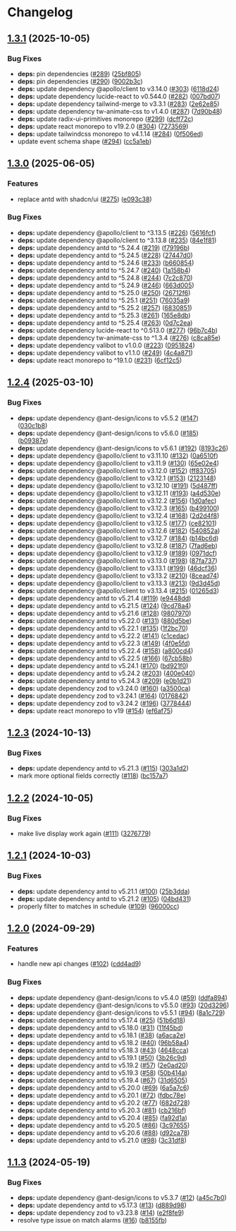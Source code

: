 # Changelog

## [1.3.1](https://github.com/kade-robertson/lol-pulse/compare/lol-pulse-v1.3.0...lol-pulse-v1.3.1) (2025-10-05)


### Bug Fixes

* **deps:** pin dependencies ([#289](https://github.com/kade-robertson/lol-pulse/issues/289)) ([25bf805](https://github.com/kade-robertson/lol-pulse/commit/25bf805beb6140d2bad9196711c19a01161b2a2b))
* **deps:** pin dependencies ([#290](https://github.com/kade-robertson/lol-pulse/issues/290)) ([9002b3c](https://github.com/kade-robertson/lol-pulse/commit/9002b3cd641c98043151623479bd031dffe6510b))
* **deps:** update dependency @apollo/client to v3.14.0 ([#303](https://github.com/kade-robertson/lol-pulse/issues/303)) ([6118d24](https://github.com/kade-robertson/lol-pulse/commit/6118d242515cf9040bff936eafb1b550b79f591e))
* **deps:** update dependency lucide-react to v0.544.0 ([#282](https://github.com/kade-robertson/lol-pulse/issues/282)) ([007bd07](https://github.com/kade-robertson/lol-pulse/commit/007bd077ddf3297d4b16ee36ccb94da6cdb03c08))
* **deps:** update dependency tailwind-merge to v3.3.1 ([#283](https://github.com/kade-robertson/lol-pulse/issues/283)) ([2e62e85](https://github.com/kade-robertson/lol-pulse/commit/2e62e8549250815c3a71f59360aed049d71a4ecc))
* **deps:** update dependency tw-animate-css to v1.4.0 ([#287](https://github.com/kade-robertson/lol-pulse/issues/287)) ([7d90b48](https://github.com/kade-robertson/lol-pulse/commit/7d90b489020661fed52017d55520e2262fe50f35))
* **deps:** update radix-ui-primitives monorepo ([#299](https://github.com/kade-robertson/lol-pulse/issues/299)) ([dcff72c](https://github.com/kade-robertson/lol-pulse/commit/dcff72c9d59b61112ef3c82ee4f592f31ee131e2))
* **deps:** update react monorepo to v19.2.0 ([#304](https://github.com/kade-robertson/lol-pulse/issues/304)) ([7273569](https://github.com/kade-robertson/lol-pulse/commit/727356972d672351face56b8b3705dba9a3eba64))
* **deps:** update tailwindcss monorepo to v4.1.14 ([#284](https://github.com/kade-robertson/lol-pulse/issues/284)) ([0f506ed](https://github.com/kade-robertson/lol-pulse/commit/0f506edeb6b014778ff06a59e46f4f27d95f3e04))
* update event schema shape ([#294](https://github.com/kade-robertson/lol-pulse/issues/294)) ([cc5a1eb](https://github.com/kade-robertson/lol-pulse/commit/cc5a1ebd5d228cd9a429f8d0082a732eff12c7d7))

## [1.3.0](https://github.com/kade-robertson/lol-pulse/compare/lol-pulse-v1.2.4...lol-pulse-v1.3.0) (2025-06-05)


### Features

* replace antd with shadcn/ui ([#275](https://github.com/kade-robertson/lol-pulse/issues/275)) ([e093c38](https://github.com/kade-robertson/lol-pulse/commit/e093c382845fa49812a9e9b1e13304a9a23d2109))


### Bug Fixes

* **deps:** update dependency @apollo/client to ^3.13.5 ([#226](https://github.com/kade-robertson/lol-pulse/issues/226)) ([5616fcf](https://github.com/kade-robertson/lol-pulse/commit/5616fcf9104ca0dd85db394cbee3e320e882379b))
* **deps:** update dependency @apollo/client to ^3.13.8 ([#235](https://github.com/kade-robertson/lol-pulse/issues/235)) ([84e1f81](https://github.com/kade-robertson/lol-pulse/commit/84e1f81d3e6bc973af27095621bc4b9191936b35))
* **deps:** update dependency antd to ^5.24.4 ([#219](https://github.com/kade-robertson/lol-pulse/issues/219)) ([f79196b](https://github.com/kade-robertson/lol-pulse/commit/f79196b7ba7f711b688bb354d030cf1fe2ccc99e))
* **deps:** update dependency antd to ^5.24.5 ([#228](https://github.com/kade-robertson/lol-pulse/issues/228)) ([27447d0](https://github.com/kade-robertson/lol-pulse/commit/27447d078802d6bbd88e9c8663637445a5172406))
* **deps:** update dependency antd to ^5.24.6 ([#233](https://github.com/kade-robertson/lol-pulse/issues/233)) ([b660854](https://github.com/kade-robertson/lol-pulse/commit/b66085462aaf3495764d86d1079e76116d92835a))
* **deps:** update dependency antd to ^5.24.7 ([#240](https://github.com/kade-robertson/lol-pulse/issues/240)) ([1a158b4](https://github.com/kade-robertson/lol-pulse/commit/1a158b41b3f70453f8bb81411ede2a9621c5e060))
* **deps:** update dependency antd to ^5.24.8 ([#244](https://github.com/kade-robertson/lol-pulse/issues/244)) ([7c2c870](https://github.com/kade-robertson/lol-pulse/commit/7c2c870d946505c8e96d38278bcd14cfeae8f569))
* **deps:** update dependency antd to ^5.24.9 ([#246](https://github.com/kade-robertson/lol-pulse/issues/246)) ([663d005](https://github.com/kade-robertson/lol-pulse/commit/663d0055a4839c549a891db5650ebad5d2eb4cb3))
* **deps:** update dependency antd to ^5.25.0 ([#250](https://github.com/kade-robertson/lol-pulse/issues/250)) ([26712f6](https://github.com/kade-robertson/lol-pulse/commit/26712f692f3bf3ca503417a03ad5c0f8adb32ff3))
* **deps:** update dependency antd to ^5.25.1 ([#251](https://github.com/kade-robertson/lol-pulse/issues/251)) ([76035a9](https://github.com/kade-robertson/lol-pulse/commit/76035a9e2d2f4116b97bc36f79cfc36a417692b4))
* **deps:** update dependency antd to ^5.25.2 ([#257](https://github.com/kade-robertson/lol-pulse/issues/257)) ([6830851](https://github.com/kade-robertson/lol-pulse/commit/6830851d4c9e0283ba4a5dd21296d409e127d399))
* **deps:** update dependency antd to ^5.25.3 ([#261](https://github.com/kade-robertson/lol-pulse/issues/261)) ([165e8db](https://github.com/kade-robertson/lol-pulse/commit/165e8dba11ee559d8485faf798dce079653d6d97))
* **deps:** update dependency antd to ^5.25.4 ([#263](https://github.com/kade-robertson/lol-pulse/issues/263)) ([0d7c2ea](https://github.com/kade-robertson/lol-pulse/commit/0d7c2ea101b3ce4e6b791dfcc9eabe7376debc3c))
* **deps:** update dependency lucide-react to ^0.513.0 ([#277](https://github.com/kade-robertson/lol-pulse/issues/277)) ([96b7c4b](https://github.com/kade-robertson/lol-pulse/commit/96b7c4bd3ab64b60997e1db3def419c746ea195e))
* **deps:** update dependency tw-animate-css to ^1.3.4 ([#276](https://github.com/kade-robertson/lol-pulse/issues/276)) ([c8ca85e](https://github.com/kade-robertson/lol-pulse/commit/c8ca85eb9dc996e89851ce61492fb46185628240))
* **deps:** update dependency valibot to v1.0.0 ([#223](https://github.com/kade-robertson/lol-pulse/issues/223)) ([0951824](https://github.com/kade-robertson/lol-pulse/commit/0951824981204ccf2f13a5ab23c47aca7afea891))
* **deps:** update dependency valibot to v1.1.0 ([#249](https://github.com/kade-robertson/lol-pulse/issues/249)) ([4c4a871](https://github.com/kade-robertson/lol-pulse/commit/4c4a87127f84faaa8c4be98fb0843e92834aeb27))
* **deps:** update react monorepo to ^19.1.0 ([#231](https://github.com/kade-robertson/lol-pulse/issues/231)) ([6cf12c5](https://github.com/kade-robertson/lol-pulse/commit/6cf12c5890415ef60f26a11478832d946b7ac96c))

## [1.2.4](https://github.com/kade-robertson/lol-pulse/compare/lol-pulse-v1.2.3...lol-pulse-v1.2.4) (2025-03-10)


### Bug Fixes

* **deps:** update dependency @ant-design/icons to v5.5.2 ([#147](https://github.com/kade-robertson/lol-pulse/issues/147)) ([030c1b8](https://github.com/kade-robertson/lol-pulse/commit/030c1b85a7a3ebebd561e1d3ac0e38db9ebbf569))
* **deps:** update dependency @ant-design/icons to v5.6.0 ([#185](https://github.com/kade-robertson/lol-pulse/issues/185)) ([b09387e](https://github.com/kade-robertson/lol-pulse/commit/b09387e54d5c575acc77bf4b9c6c66bc4bbbf512))
* **deps:** update dependency @ant-design/icons to v5.6.1 ([#192](https://github.com/kade-robertson/lol-pulse/issues/192)) ([8193c26](https://github.com/kade-robertson/lol-pulse/commit/8193c26e50ec640053c5909a7e2d7dcfce1ed106))
* **deps:** update dependency @apollo/client to v3.11.10 ([#132](https://github.com/kade-robertson/lol-pulse/issues/132)) ([0a6510f](https://github.com/kade-robertson/lol-pulse/commit/0a6510fff25f388753df96539fc1717158d4ff33))
* **deps:** update dependency @apollo/client to v3.11.9 ([#130](https://github.com/kade-robertson/lol-pulse/issues/130)) ([65e02e4](https://github.com/kade-robertson/lol-pulse/commit/65e02e435592434ef96968358a458336b3249e57))
* **deps:** update dependency @apollo/client to v3.12.0 ([#152](https://github.com/kade-robertson/lol-pulse/issues/152)) ([ff83705](https://github.com/kade-robertson/lol-pulse/commit/ff83705231b145f1535e000542558b895aed909b))
* **deps:** update dependency @apollo/client to v3.12.1 ([#153](https://github.com/kade-robertson/lol-pulse/issues/153)) ([2123148](https://github.com/kade-robertson/lol-pulse/commit/212314894bd0b6277f18fb52c1717dfca656b669))
* **deps:** update dependency @apollo/client to v3.12.10 ([#191](https://github.com/kade-robertson/lol-pulse/issues/191)) ([5d487ff](https://github.com/kade-robertson/lol-pulse/commit/5d487ff6ee42e56654598a01e5291d3bd80b8a9d))
* **deps:** update dependency @apollo/client to v3.12.11 ([#193](https://github.com/kade-robertson/lol-pulse/issues/193)) ([a4d530e](https://github.com/kade-robertson/lol-pulse/commit/a4d530ec6e01ad51569500237e1381d0c8d0b861))
* **deps:** update dependency @apollo/client to v3.12.2 ([#156](https://github.com/kade-robertson/lol-pulse/issues/156)) ([1d0afec](https://github.com/kade-robertson/lol-pulse/commit/1d0afecb7d50b4f4fb1ec4afd59719f20998b965))
* **deps:** update dependency @apollo/client to v3.12.3 ([#165](https://github.com/kade-robertson/lol-pulse/issues/165)) ([b499100](https://github.com/kade-robertson/lol-pulse/commit/b4991003b9ae85fea2534b97b2be5ba80357e031))
* **deps:** update dependency @apollo/client to v3.12.4 ([#168](https://github.com/kade-robertson/lol-pulse/issues/168)) ([2d2d4f8](https://github.com/kade-robertson/lol-pulse/commit/2d2d4f87383c64e5fdc2d69a81fa541de9da9bb0))
* **deps:** update dependency @apollo/client to v3.12.5 ([#177](https://github.com/kade-robertson/lol-pulse/issues/177)) ([ce82101](https://github.com/kade-robertson/lol-pulse/commit/ce821012dee7f1dbd7d5ace855bae281347b16b8))
* **deps:** update dependency @apollo/client to v3.12.6 ([#182](https://github.com/kade-robertson/lol-pulse/issues/182)) ([540852a](https://github.com/kade-robertson/lol-pulse/commit/540852a7ae5b22f675ceedb95c817f0e4bf8abee))
* **deps:** update dependency @apollo/client to v3.12.7 ([#184](https://github.com/kade-robertson/lol-pulse/issues/184)) ([b14bc6d](https://github.com/kade-robertson/lol-pulse/commit/b14bc6d45db706aec797a5fa7e6f4f90aeff1b0f))
* **deps:** update dependency @apollo/client to v3.12.8 ([#187](https://github.com/kade-robertson/lol-pulse/issues/187)) ([7fad6eb](https://github.com/kade-robertson/lol-pulse/commit/7fad6ebbd4f84f27b9d4bf6505d9b08d51c4375e))
* **deps:** update dependency @apollo/client to v3.12.9 ([#189](https://github.com/kade-robertson/lol-pulse/issues/189)) ([0971dcf](https://github.com/kade-robertson/lol-pulse/commit/0971dcf1e96e6f0fe69c7855dc78945454f97743))
* **deps:** update dependency @apollo/client to v3.13.0 ([#198](https://github.com/kade-robertson/lol-pulse/issues/198)) ([87fa737](https://github.com/kade-robertson/lol-pulse/commit/87fa73728bc4587a16ffd1fe459f352f054899f6))
* **deps:** update dependency @apollo/client to v3.13.1 ([#199](https://github.com/kade-robertson/lol-pulse/issues/199)) ([46dcf36](https://github.com/kade-robertson/lol-pulse/commit/46dcf36b07259fe6ca79078b159cf7771b600e98))
* **deps:** update dependency @apollo/client to v3.13.2 ([#210](https://github.com/kade-robertson/lol-pulse/issues/210)) ([8cead74](https://github.com/kade-robertson/lol-pulse/commit/8cead74df24fd29cf77ff6df678092f939cf9826))
* **deps:** update dependency @apollo/client to v3.13.3 ([#213](https://github.com/kade-robertson/lol-pulse/issues/213)) ([9d3d45d](https://github.com/kade-robertson/lol-pulse/commit/9d3d45df2d4fd0ee0d3c028d74619368f4a5c7cb))
* **deps:** update dependency @apollo/client to v3.13.4 ([#215](https://github.com/kade-robertson/lol-pulse/issues/215)) ([01265d3](https://github.com/kade-robertson/lol-pulse/commit/01265d3459e1923a41563b0d50d5a171cd47435a))
* **deps:** update dependency antd to v5.21.4 ([#119](https://github.com/kade-robertson/lol-pulse/issues/119)) ([e9448dd](https://github.com/kade-robertson/lol-pulse/commit/e9448dd4649ef3c79f66fc8282a5d081c9584cee))
* **deps:** update dependency antd to v5.21.5 ([#124](https://github.com/kade-robertson/lol-pulse/issues/124)) ([9cd78a4](https://github.com/kade-robertson/lol-pulse/commit/9cd78a42ec4ab867b08094ef974984850792e693))
* **deps:** update dependency antd to v5.21.6 ([#128](https://github.com/kade-robertson/lol-pulse/issues/128)) ([9807970](https://github.com/kade-robertson/lol-pulse/commit/9807970db6967d627e7d68e353596146b2ce2f44))
* **deps:** update dependency antd to v5.22.0 ([#131](https://github.com/kade-robertson/lol-pulse/issues/131)) ([880d5be](https://github.com/kade-robertson/lol-pulse/commit/880d5be22dd53169485928d25e471a2bac241bc5))
* **deps:** update dependency antd to v5.22.1 ([#135](https://github.com/kade-robertson/lol-pulse/issues/135)) ([1f2bc70](https://github.com/kade-robertson/lol-pulse/commit/1f2bc702b7d1213c68e8fca5e182260b6a9f7711))
* **deps:** update dependency antd to v5.22.2 ([#141](https://github.com/kade-robertson/lol-pulse/issues/141)) ([c1cedac](https://github.com/kade-robertson/lol-pulse/commit/c1cedac37bb276cfc753b385ee24de5cdd7fa1b7))
* **deps:** update dependency antd to v5.22.3 ([#149](https://github.com/kade-robertson/lol-pulse/issues/149)) ([4f0e5fd](https://github.com/kade-robertson/lol-pulse/commit/4f0e5fddab183e25603adae072894ef4a0d965fd))
* **deps:** update dependency antd to v5.22.4 ([#158](https://github.com/kade-robertson/lol-pulse/issues/158)) ([a800cd4](https://github.com/kade-robertson/lol-pulse/commit/a800cd4a96e5e7de19ade1c4c658869f09f66e6a))
* **deps:** update dependency antd to v5.22.5 ([#166](https://github.com/kade-robertson/lol-pulse/issues/166)) ([67cb58b](https://github.com/kade-robertson/lol-pulse/commit/67cb58b7a9f17d87540981641010c79ec8ffd2a8))
* **deps:** update dependency antd to v5.24.1 ([#170](https://github.com/kade-robertson/lol-pulse/issues/170)) ([bd921f0](https://github.com/kade-robertson/lol-pulse/commit/bd921f037d97931084d9b631eb371f7fc2664872))
* **deps:** update dependency antd to v5.24.2 ([#203](https://github.com/kade-robertson/lol-pulse/issues/203)) ([400e040](https://github.com/kade-robertson/lol-pulse/commit/400e04057741f9af814bc632df9bb992566d5809))
* **deps:** update dependency antd to v5.24.3 ([#209](https://github.com/kade-robertson/lol-pulse/issues/209)) ([e0b1d21](https://github.com/kade-robertson/lol-pulse/commit/e0b1d2146b471639bbb622c7e7b609a7c5c0f6cc))
* **deps:** update dependency zod to v3.24.0 ([#160](https://github.com/kade-robertson/lol-pulse/issues/160)) ([a3500ca](https://github.com/kade-robertson/lol-pulse/commit/a3500cab97700195a3c723d69a832ebffbf8dde6))
* **deps:** update dependency zod to v3.24.1 ([#164](https://github.com/kade-robertson/lol-pulse/issues/164)) ([0176842](https://github.com/kade-robertson/lol-pulse/commit/0176842442ed67ca58ab80a6d3988032afadd41b))
* **deps:** update dependency zod to v3.24.2 ([#196](https://github.com/kade-robertson/lol-pulse/issues/196)) ([3778444](https://github.com/kade-robertson/lol-pulse/commit/37784440b31c9786e8e100e163047172472ed268))
* **deps:** update react monorepo to v19 ([#154](https://github.com/kade-robertson/lol-pulse/issues/154)) ([ef6af75](https://github.com/kade-robertson/lol-pulse/commit/ef6af75f84c46e5fc5f363ca6bb84cce062dbc08))

## [1.2.3](https://github.com/kade-robertson/lol-pulse/compare/lol-pulse-v1.2.2...lol-pulse-v1.2.3) (2024-10-13)


### Bug Fixes

* **deps:** update dependency antd to v5.21.3 ([#115](https://github.com/kade-robertson/lol-pulse/issues/115)) ([303a1d2](https://github.com/kade-robertson/lol-pulse/commit/303a1d2ae4ec9599cf8598e8628e25cd95618d67))
* mark more optional fields correctly ([#118](https://github.com/kade-robertson/lol-pulse/issues/118)) ([bc157a7](https://github.com/kade-robertson/lol-pulse/commit/bc157a72fd94a02b959d94d50ba524d825694e50))

## [1.2.2](https://github.com/kade-robertson/lol-pulse/compare/lol-pulse-v1.2.1...lol-pulse-v1.2.2) (2024-10-05)


### Bug Fixes

* make live display work again ([#111](https://github.com/kade-robertson/lol-pulse/issues/111)) ([3276779](https://github.com/kade-robertson/lol-pulse/commit/3276779a4dcbf63dd1b501d27406523d26f69ee9))

## [1.2.1](https://github.com/kade-robertson/lol-pulse/compare/lol-pulse-v1.2.0...lol-pulse-v1.2.1) (2024-10-03)


### Bug Fixes

* **deps:** update dependency antd to v5.21.1 ([#100](https://github.com/kade-robertson/lol-pulse/issues/100)) ([25b3dda](https://github.com/kade-robertson/lol-pulse/commit/25b3dda1d4365d68fac38079c9f74ce855da59df))
* **deps:** update dependency antd to v5.21.2 ([#105](https://github.com/kade-robertson/lol-pulse/issues/105)) ([04bd431](https://github.com/kade-robertson/lol-pulse/commit/04bd431b0268bd23397556198467395103d265c3))
* properly filter to matches in schedule ([#109](https://github.com/kade-robertson/lol-pulse/issues/109)) ([96000cc](https://github.com/kade-robertson/lol-pulse/commit/96000cc03cd59d629abd2a3815b4191ef7964837))

## [1.2.0](https://github.com/kade-robertson/lol-pulse/compare/lol-pulse-v1.1.3...lol-pulse-v1.2.0) (2024-09-29)


### Features

* handle new api changes ([#102](https://github.com/kade-robertson/lol-pulse/issues/102)) ([cdd4ad9](https://github.com/kade-robertson/lol-pulse/commit/cdd4ad9e0bb8ad656b24e37ab2d5956e9baeead9))


### Bug Fixes

* **deps:** update dependency @ant-design/icons to v5.4.0 ([#59](https://github.com/kade-robertson/lol-pulse/issues/59)) ([ddfa894](https://github.com/kade-robertson/lol-pulse/commit/ddfa894acc0d3521f949253e961a6a6c2e2da684))
* **deps:** update dependency @ant-design/icons to v5.5.0 ([#93](https://github.com/kade-robertson/lol-pulse/issues/93)) ([20d3296](https://github.com/kade-robertson/lol-pulse/commit/20d3296cc4b3905040cb731e2cba2cc1bfb6ce39))
* **deps:** update dependency @ant-design/icons to v5.5.1 ([#94](https://github.com/kade-robertson/lol-pulse/issues/94)) ([8a1c729](https://github.com/kade-robertson/lol-pulse/commit/8a1c729c00d2f5d75d1352ec8a3b7a0877d0518a))
* **deps:** update dependency antd to v5.17.4 ([#25](https://github.com/kade-robertson/lol-pulse/issues/25)) ([51b6d18](https://github.com/kade-robertson/lol-pulse/commit/51b6d18f02b531be8717bb94c277e350f1117635))
* **deps:** update dependency antd to v5.18.0 ([#31](https://github.com/kade-robertson/lol-pulse/issues/31)) ([11f45bd](https://github.com/kade-robertson/lol-pulse/commit/11f45bdba069b5a35b50aa7297878cd3c196d971))
* **deps:** update dependency antd to v5.18.1 ([#38](https://github.com/kade-robertson/lol-pulse/issues/38)) ([a6aca2e](https://github.com/kade-robertson/lol-pulse/commit/a6aca2e421cbebc846de1d08525cae069f23c288))
* **deps:** update dependency antd to v5.18.2 ([#40](https://github.com/kade-robertson/lol-pulse/issues/40)) ([96b58a4](https://github.com/kade-robertson/lol-pulse/commit/96b58a4b721e56cfb2376c2ef8f7f038d856aa74))
* **deps:** update dependency antd to v5.18.3 ([#43](https://github.com/kade-robertson/lol-pulse/issues/43)) ([4648cca](https://github.com/kade-robertson/lol-pulse/commit/4648ccafac9289e831ab698a0dbdfecf5ce0cfbf))
* **deps:** update dependency antd to v5.19.1 ([#50](https://github.com/kade-robertson/lol-pulse/issues/50)) ([3b26c9d](https://github.com/kade-robertson/lol-pulse/commit/3b26c9dde70915918f5c45836838edf8f3a34366))
* **deps:** update dependency antd to v5.19.2 ([#57](https://github.com/kade-robertson/lol-pulse/issues/57)) ([2e0ad20](https://github.com/kade-robertson/lol-pulse/commit/2e0ad20f3c2dad81e13182558adfa36ff5ad6aed))
* **deps:** update dependency antd to v5.19.3 ([#58](https://github.com/kade-robertson/lol-pulse/issues/58)) ([50b414a](https://github.com/kade-robertson/lol-pulse/commit/50b414ab71e2bba27277efe12e73edeb2f04eb6c))
* **deps:** update dependency antd to v5.19.4 ([#67](https://github.com/kade-robertson/lol-pulse/issues/67)) ([31d6505](https://github.com/kade-robertson/lol-pulse/commit/31d6505f265405715fd346041a201dc164f589ff))
* **deps:** update dependency antd to v5.20.0 ([#69](https://github.com/kade-robertson/lol-pulse/issues/69)) ([6a5a7c6](https://github.com/kade-robertson/lol-pulse/commit/6a5a7c606b62e391e55c87101bced781570d99a5))
* **deps:** update dependency antd to v5.20.1 ([#72](https://github.com/kade-robertson/lol-pulse/issues/72)) ([fdbc78e](https://github.com/kade-robertson/lol-pulse/commit/fdbc78e161317df0b265feef44e2fedcf9d683c6))
* **deps:** update dependency antd to v5.20.2 ([#77](https://github.com/kade-robertson/lol-pulse/issues/77)) ([682d728](https://github.com/kade-robertson/lol-pulse/commit/682d728d0855927c5e5301dbdef4d5f3f6ed4ed3))
* **deps:** update dependency antd to v5.20.3 ([#81](https://github.com/kade-robertson/lol-pulse/issues/81)) ([cb216bf](https://github.com/kade-robertson/lol-pulse/commit/cb216bf06bce9008a2c4fd3c5b5ff2ef698587b9))
* **deps:** update dependency antd to v5.20.4 ([#85](https://github.com/kade-robertson/lol-pulse/issues/85)) ([fa92d1a](https://github.com/kade-robertson/lol-pulse/commit/fa92d1af405e3c9d57606526ee8bd39850f44b0b))
* **deps:** update dependency antd to v5.20.5 ([#86](https://github.com/kade-robertson/lol-pulse/issues/86)) ([3c97655](https://github.com/kade-robertson/lol-pulse/commit/3c976559fde6f7a1f7f6d036c9a68460f3b6e74b))
* **deps:** update dependency antd to v5.20.6 ([#88](https://github.com/kade-robertson/lol-pulse/issues/88)) ([d92ca78](https://github.com/kade-robertson/lol-pulse/commit/d92ca7851760921e698f2b351023fe7d42b9c4dc))
* **deps:** update dependency antd to v5.21.0 ([#98](https://github.com/kade-robertson/lol-pulse/issues/98)) ([3c31df8](https://github.com/kade-robertson/lol-pulse/commit/3c31df88d5ff4c83e5a8455d46ade21def35599f))

## [1.1.3](https://github.com/kade-robertson/lol-pulse/compare/lol-pulse-v1.1.2...lol-pulse-v1.1.3) (2024-05-19)


### Bug Fixes

* **deps:** update dependency @ant-design/icons to v5.3.7 ([#12](https://github.com/kade-robertson/lol-pulse/issues/12)) ([a45c7b0](https://github.com/kade-robertson/lol-pulse/commit/a45c7b0019b06933f1e1f539e5dd1e48a20d8cd8))
* **deps:** update dependency antd to v5.17.3 ([#13](https://github.com/kade-robertson/lol-pulse/issues/13)) ([d889d98](https://github.com/kade-robertson/lol-pulse/commit/d889d9879b4c8167fab672655d6dac64fc37359d))
* **deps:** update dependency zod to v3.23.8 ([#14](https://github.com/kade-robertson/lol-pulse/issues/14)) ([e2f8fe9](https://github.com/kade-robertson/lol-pulse/commit/e2f8fe91d65b962c36535dcdf06c5456b0519fcf))
* resolve type issue on match alarms ([#16](https://github.com/kade-robertson/lol-pulse/issues/16)) ([b8155fb](https://github.com/kade-robertson/lol-pulse/commit/b8155fb5a42d076640105461565d13a1944d0a0b))
